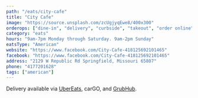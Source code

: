 ```yaml
---
path: "/eats/city-cafe"
title: "City Cafe"
image: "https://source.unsplash.com/zcUgjyqEwe8/400x300"
orderops: ["dine-in", "delivery", "curbside", "takeout", "order online"]
category: "eats"
hours: "9am-7pm Monday through Saturday. 9am-2pm Sunday"
eatsType: "American"
website: "https://www.facebook.com/City-Cafe-418125692101465"
facebook: "https://www.facebook.com/City-Cafe-418125692101465"
address: "2129 W Republic Rd Springfield, Missouri 65807"
phone: "4177201628"
tags: ["american"]
---
```


Delivery available via [UberEats](https://www.ubereats.com/springfield-mo/food-delivery/city-cafe/LWR5p3m-THe6W8KAanHS1w), carGO, and [GrubHub](https://www.grubhub.com/restaurant/city-cafe-2129-w-republic-rd-springfield/708079).
